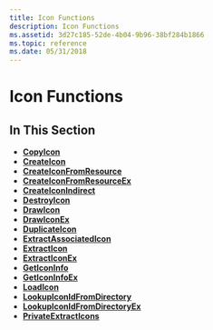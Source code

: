 ```yaml
---
title: Icon Functions
description: Icon Functions
ms.assetid: 3d27c185-52de-4b04-9b96-38bf284b1866
ms.topic: reference
ms.date: 05/31/2018
---
```


# Icon Functions

## In This Section

-   [**CopyIcon**](/windows/desktop/api/Winuser/nf-winuser-copyicon)
-   [**CreateIcon**](/windows/desktop/api/Winuser/nf-winuser-createicon)
-   [**CreateIconFromResource**](/windows/desktop/api/Winuser/nf-winuser-createiconfromresource)
-   [**CreateIconFromResourceEx**](/windows/desktop/api/Winuser/nf-winuser-createiconfromresourceex)
-   [**CreateIconIndirect**](/windows/desktop/api/Winuser/nf-winuser-createiconindirect)
-   [**DestroyIcon**](/windows/desktop/api/Winuser/nf-winuser-destroyicon)
-   [**DrawIcon**](/windows/desktop/api/Winuser/nf-winuser-drawicon)
-   [**DrawIconEx**](/windows/desktop/api/Winuser/nf-winuser-drawiconex)
-   [**DuplicateIcon**](/windows/desktop/api/Shellapi/nf-shellapi-duplicateicon)
-   [**ExtractAssociatedIcon**](/windows/desktop/api/Shellapi/nf-shellapi-extractassociatedicona)
-   [**ExtractIcon**](/windows/desktop/api/Shellapi/nf-shellapi-extracticona)
-   [**ExtractIconEx**](/windows/desktop/api/Shellapi/nf-shellapi-extracticonexa)
-   [**GetIconInfo**](/windows/desktop/api/Winuser/nf-winuser-geticoninfo)
-   [**GetIconInfoEx**](/windows/desktop/api/Winuser/nf-winuser-geticoninfoexa)
-   [**LoadIcon**](/windows/desktop/api/Winuser/nf-winuser-loadicona)
-   [**LookupIconIdFromDirectory**](/windows/desktop/api/Winuser/nf-winuser-lookupiconidfromdirectory)
-   [**LookupIconIdFromDirectoryEx**](/windows/desktop/api/Winuser/nf-winuser-lookupiconidfromdirectoryex)
-   [**PrivateExtractIcons**](/windows/desktop/api/Winuser/nf-winuser-privateextracticonsa)

 

 




